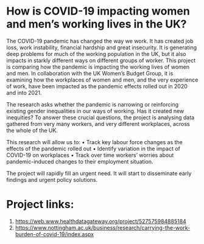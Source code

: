 # How is COVID-19 impacting women and men’s working lives in the UK?

The COVID-19 pandemic has changed the way we work. It has created job loss, work instability, financial hardship and great insecurity. It is generating deep problems for much of the working population in the UK, but it also impacts in starkly different ways on different groups of worker. This project is comparing how the pandemic is impacting the working lives of women and men. In collaboration with the UK Women’s Budget Group, it is examining how the workplaces of women and men, and the very experience of work, have been impacted as the pandemic effects rolled out in 2020 and into 2021.

The research asks whether the pandemic is narrowing or reinforcing existing gender inequalities in our ways of working. Has it created new inequities? To answer these crucial questions, the project is analysing data gathered from very many workers, and very different workplaces, across the whole of the UK.

This research will allow us to: • Track key labour force changes as the effects of the pandemic rolled out • Identify variation in the impact of COVID-19 on workplaces • Track over time workers’ worries about pandemic-induced changes to their employment situation.

The project will rapidly fill an urgent need. It will start to disseminate early findings and urgent policy solutions.


# Project links:
1) https://web.www.healthdatagateway.org/project/527575984885184
2) https://www.nottingham.ac.uk/business/research/carrying-the-work-burden-of-covid-19/index.aspx
